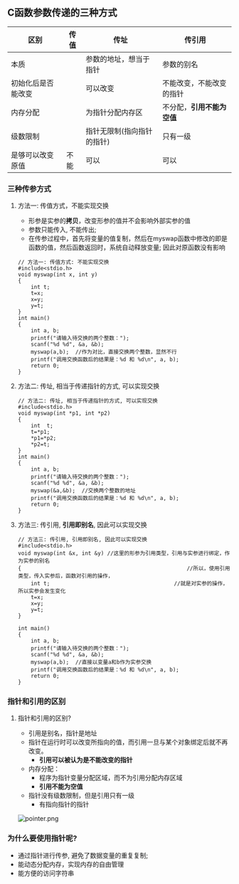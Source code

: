## C函数参数传递的三种方式

| 区别               | 传值 | 传址                       | 传引用                     |
| ------------------ | ---- | -------------------------- | -------------------------- |
| 本质               |      | 参数的地址，想当于指针     | 参数的别名                 |
| 初始化后是否能改变 |      | 可以改变                   | 不能改变，不能改变的指针   |
| 内存分配           |      | 为指针分配内存区           | 不分配，**引用不能为空值** |
| 级数限制           |      | 指针无限制(指向指针的指针) | 只有一级                   |
| 是够可以改变原值   | 不能 | 可以                       | 可以                       |



### 三种传参方式

1. 方法一: 传值方式，不能实现交换

   + 形参是实参的**拷贝**，改变形参的值并不会影响外部实参的值
   + 参数只能传入, 不能传出;
   + 在传参过程中，首先将变量的值复制，然后在myswap函数中修改的即是函数的值，然后函数返回时，系统自动释放变量; 因此对原函数没有影响

   ```
   // 方法一: 传值方式: 不能实现交换
   #include<stdio.h>
   void myswap(int x, int y)
   {
       int t;
       t=x;
       x=y;
       y=t;
   }
   int main()
   {
       int a, b;
       printf("请输入待交换的两个整数：");
       scanf("%d %d", &a, &b);
       myswap(a,b);  //作为对比，直接交换两个整数，显然不行
       printf("调用交换函数后的结果是：%d 和 %d\n", a, b);
       return 0;
   }
   ```

2. 方法二: 传址, 相当于传递指针的方式, 可以实现交换

   ```
   // 方法二: 传址, 相当于传递指针的方式, 可以实现交换
   #include<stdio.h>
   void myswap(int *p1, int *p2)
   {
       int  t;
       t=*p1;
       *p1=*p2;
       *p2=t;
   }
   int main()
   {
       int a, b;
       printf("请输入待交换的两个整数：");
       scanf("%d %d", &a, &b);
       myswap(&a,&b);  //交换两个整数的地址
       printf("调用交换函数后的结果是：%d 和 %d\n", a, b);
       return 0;
   }
   ```

3. 方法三: 传引用, **引用即别名**, 因此可以实现交换

   ```
   // 方法三: 传引用, 引用即别名, 因此可以实现交换
   #include<stdio.h>
   void myswap(int &x, int &y) //这里的形参为引用类型，引用与实参进行绑定，作为实参的别名
   {                       							    //所以，使用引用类型，传入实参后，函数对引用的操作，
       int t;              						    //就是对实参的操作，所以实参会发生变化                
       t=x;
       x=y;
       y=t;
   }
    
   int main()
   {
       int a, b;
       printf("请输入待交换的两个整数：");
       scanf("%d %d", &a, &b);
       myswap(a,b);  //直接以变量a和b作为实参交换
       printf("调用交换函数后的结果是：%d 和 %d\n", a, b);
       return 0;
   }
   ```

### 指针和引用的区别

1. 指针和引用的区别?

   + 引用是别名，指针是地址
   + 指针在运行时可以改变所指向的值，而引用一旦与某个对象绑定后就不再改变。
     + **引用可以被认为是不能改变的指针**
   + 内存分配：
     + 程序为指针变量分配区域，而不为引用分配内存区域
     + **引用不能为空值**
   + 指针没有级数限制，但是引用只有一级
     + 有指向指针的指针

   ![pointer.png](https://github.com/quronghui/Embedded-written-reference/blob/master/C/photo/pointer.png)


### 为什么要使用指针呢?

+ 通过指针进行传参, 避免了数据变量的重复复制;
+ 能动态分配内存，实现内存的自由管理
+ 能方便的访问字符串

